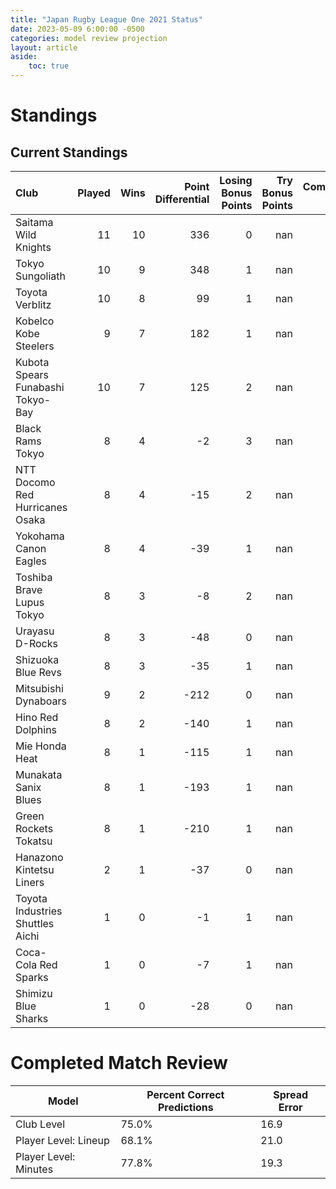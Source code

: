 ```yaml
---  
title: "Japan Rugby League One 2021 Status"  
date: 2023-05-09 6:00:00 -0500  
categories: model review projection  
layout: article  
aside:  
    toc: true  
---
```

# Standings

## Current Standings


| Club                              |   Played |   Wins |   Point Differential |   Losing Bonus Points |   Try Bonus Points |   Competition Points |
|:----------------------------------|---------:|-------:|---------------------:|----------------------:|-------------------:|---------------------:|
| Saitama Wild Knights              |       11 |     10 |                  336 |                     0 |                nan |                   42 |
| Tokyo Sungoliath                  |       10 |      9 |                  348 |                     1 |                nan |                   38 |
| Toyota Verblitz                   |       10 |      8 |                   99 |                     1 |                nan |                   33 |
| Kobelco Kobe Steelers             |        9 |      7 |                  182 |                     1 |                nan |                   31 |
| Kubota Spears Funabashi Tokyo-Bay |       10 |      7 |                  125 |                     2 |                nan |                   30 |
| Black Rams Tokyo                  |        8 |      4 |                   -2 |                     3 |                nan |                   19 |
| NTT Docomo Red Hurricanes Osaka   |        8 |      4 |                  -15 |                     2 |                nan |                   18 |
| Yokohama Canon Eagles             |        8 |      4 |                  -39 |                     1 |                nan |                   17 |
| Toshiba Brave Lupus Tokyo         |        8 |      3 |                   -8 |                     2 |                nan |                   14 |
| Urayasu D-Rocks                   |        8 |      3 |                  -48 |                     0 |                nan |                   14 |
| Shizuoka Blue Revs                |        8 |      3 |                  -35 |                     1 |                nan |                   13 |
| Mitsubishi Dynaboars              |        9 |      2 |                 -212 |                     0 |                nan |                   10 |
| Hino Red Dolphins                 |        8 |      2 |                 -140 |                     1 |                nan |                    9 |
| Mie Honda Heat                    |        8 |      1 |                 -115 |                     1 |                nan |                    5 |
| Munakata Sanix Blues              |        8 |      1 |                 -193 |                     1 |                nan |                    5 |
| Green Rockets Tokatsu             |        8 |      1 |                 -210 |                     1 |                nan |                    5 |
| Hanazono Kintetsu Liners          |        2 |      1 |                  -37 |                     0 |                nan |                    4 |
| Toyota Industries Shuttles Aichi  |        1 |      0 |                   -1 |                     1 |                nan |                    1 |
| Coca-Cola Red Sparks              |        1 |      0 |                   -7 |                     1 |                nan |                    1 |
| Shimizu Blue Sharks               |        1 |      0 |                  -28 |                     0 |                nan |                    0 |



# Completed Match Review


| Model | Percent Correct Predictions | Spread Error |
| ------ | ------ | ------ |
| Club Level | 75.0% | 16.9 |
| Player Level: Lineup | 68.1% | 21.0 |
| Player Level: Minutes | 77.8% | 19.3 |

